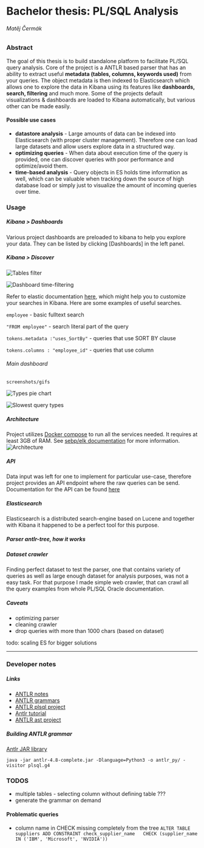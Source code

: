 # Bachelor thesis: PL/SQL Analysis
###### Matěj Čermák
### Abstract
The goal of this thesis is to build standalone platform to facilitate PL/SQL query analysis.
Core of the project is a ANTLR based parser that has an ability to extract useful **metadata (tables, columns, keywords used)** from your queries.
The object metadata is then indexed to Elasticsearch which allows one to explore the data in Kibana using its features like **dashboards, search, filtering** and much more.
Some of the projects default visualizations & dashboards are loaded to Kibana automatically, but various other can be made easily.
#### Possible use cases
* **datastore analysis** - Large amounts of data can be indexed into Elasticsearch (with proper cluster management). Therefore one can load large datasets and allow users explore data in a structured way.
* **optimizing queries** - When data about execution time of the query is provided, one can discover queries with poor performance and optimize/avoid them.
* **time-based analysis** - Query objects in ES holds time information as well, which can be valuable when tracking down the source of high database load or simply just to visualize the amount of incoming queries over time.
### Usage
##### Kibana > Dashboards
Various project dashboards are preloaded to kibana to help you explore your data.
They can be listed by clicking [Dashboards] in the left panel. 


##### Kibana > Discover
![Tables filter](doc/images/tables.png)

![Dashboard time-filtering](doc/images/dash_time.png)

Refer to elastic documentation [here](https://www.elastic.co/guide/en/kibana/current/search.html), which might help you to customize your searches in Kibana. Here are some examples of useful searches.

`employee` - basic fulltext search

`"FROM employee"` - search literal part of the query

`tokens.metadata :"uses_SortBy"` - queries that use SORT BY clause

`tokens.columns : "employee_id"` - queries that use column

###### Main dashboard
    screenshots/gifs
![Types pie chart](doc/images/pie_types.png)

![Slowest query types](doc/images/slowest.png)
  
##### Architecture
Project utilizes [Docker compose](https://docs.docker.com/compose/) to run all the services needed. It requires at least 3GB of RAM. See [sebp/elk documentation](https://elk-docker.readthedocs.io/) for more information.
![Architecture](doc/images/architecture.png)
##### API
Data input was left for one to implement for particular use-case, therefore project provides an API endpoint where the raw queries can be send.
Documentation for the API can be found [here](src/rest/parser_api/swagger/swagger.yaml) 
##### Elasticsearch
Elasticsearch is a distributed search-engine based on Lucene and together with Kibana it happened to be a perfect tool for this purpose.
##### Parser antlr-tree, how it works
##### Dataset crawler
Finding perfect dataset to test the parser, one that contains variety of queries as well as large enough dataset for analysis purposes, was not a easy task.
For that purpose I made simple web crawler, that can crawl all the query examples from whole PL/SQL Oracle documentation.
##### Caveats
* optimizing parser
* cleaning crawler
* drop queries with more than 1000 chars (based on dataset)



todo: scaling ES for bigger solutions

***
### Developer notes
##### Links
* [ANTLR notes](https://github.com/antlr/antlr4/blob/master/doc/python-target.md)
* [ANTLR grammars](https://github.com/antlr/grammars-v4)
* [ANTLR plsql project](https://github.com/datacamp/antlr-plsql)
* [Antlr tutorial](https://tomassetti.me/antlr-mega-tutorial/)
* [ANTLR ast project](https://github.com/datacamp/antlr-ast)
##### Building ANTLR grammar
[Antlr JAR library](https://www.antlr.org/download/antlr-4.8-complete.jar)
```
java -jar antlr-4.8-complete.jar -Dlanguage=Python3 -o antlr_py/ -visitor plsql.g4
```
### TODOS
* multiple tables - selecting column without defining table ???
* generate the grammar on demand

#### Problematic queries
* column name in CHECK missing completely from the tree
`ALTER TABLE suppliers ADD CONSTRAINT check_supplier_name   CHECK (supplier_name IN ('IBM', 'Microsoft', 'NVIDIA'))`